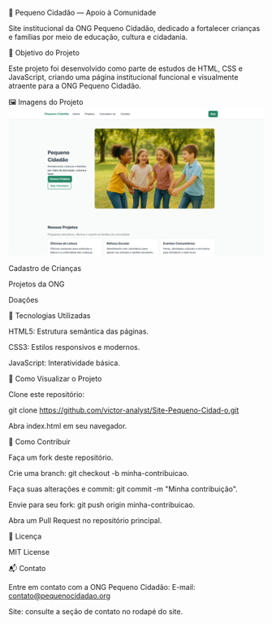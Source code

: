 🧒 Pequeno Cidadão — Apoio à Comunidade






Site institucional da ONG Pequeno Cidadão, dedicado a fortalecer crianças e famílias por meio de educação, cultura e cidadania.

📌 Objetivo do Projeto

Este projeto foi desenvolvido como parte de estudos de HTML, CSS e JavaScript, criando uma página institucional funcional e visualmente atraente para a ONG Pequeno Cidadão.

🖼️ Imagens do Projeto
![Página Inicial](index.jpg)

Cadastro de Crianças

Projetos da ONG

Doações

🧰 Tecnologias Utilizadas

HTML5: Estrutura semântica das páginas.

CSS3: Estilos responsivos e modernos.

JavaScript: Interatividade básica.

🚀 Como Visualizar o Projeto

Clone este repositório:

git clone https://github.com/victor-analyst/Site-Pequeno-Cidad-o.git


Abra index.html em seu navegador.

🤝 Como Contribuir

Faça um fork deste repositório.

Crie uma branch: git checkout -b minha-contribuicao.

Faça suas alterações e commit: git commit -m "Minha contribuição".

Envie para seu fork: git push origin minha-contribuicao.

Abra um Pull Request no repositório principal.

📄 Licença

MIT License

📬 Contato

Entre em contato com a ONG Pequeno Cidadão:
E-mail: contato@pequenocidadao.org

Site: consulte a seção de contato no rodapé do site.
